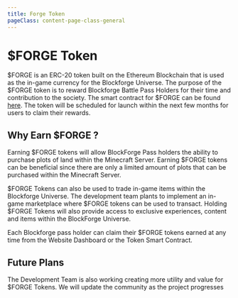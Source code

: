 ```yaml
---
title: Forge Token
pageClass: content-page-class-general
---
```

# $FORGE Token

 $FORGE is an ERC-20 token built on the Ethereum Blockchain that is used as the in-game currency for the Blockforge Universe. The purpose of the $FORGE token is to reward Blockforge Battle Pass Holders for their time and contribution to the society. The smart contract for $FORGE can be found [here](https://etherscan.io/address/0x807a0774236A0fBE9e7f8E7Df49EDFED0e6777Ea). The token will be scheduled for launch within the next few months for users to claim their rewards.


## Why Earn $FORGE ?

Earning $FORGE tokens will allow BlockForge Pass holders the ability to purchase plots of land within the Minecraft Server. Earning $FORGE tokens can be beneficial since there are only a limited amount of plots that can be purchased within the Minecraft Server.

$FORGE Tokens can also be used to trade in-game items within the Blockforge Universe. The development team plants to implement an in-game marketplace where $FORGE tokens can be used to transact. Holding $FORGE Tokens will also provide access to exclusive experiences, content and items within the BlockForge Universe.

Each Blockforge pass holder can claim their $FORGE tokens earned at any time from the Website Dashboard or the Token Smart Contract.


## Future Plans

The Development Team is also working creating more utility and value for $FORGE Tokens. We will update the community as the project progresses
